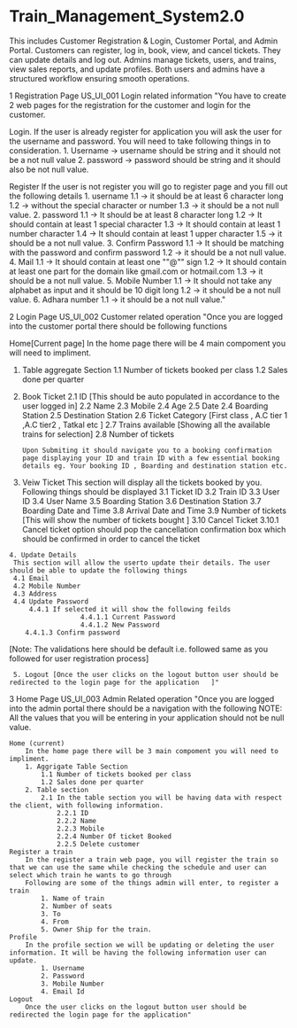 # Train_Management_System2.0
This includes Customer Registration &amp; Login, Customer Portal, and Admin Portal. Customers can register, log in, book, view, and cancel tickets. They can update details and log out. Admins manage tickets, users, and trains, view sales reports, and update profiles. Both users and admins have a structured workflow ensuring smooth operations.

1	Registration Page	US_UI_001	Login related information	"You have to create 2 web pages for the registration for the customer and login for the customer.

Login.
    If the user is already register for application you will ask the user for the username and password. You will need to take following things in to consideration.
        1. Username -> username should be string and it should not be a not null value
        2. password -> password should be string and it should also be not null value.

Register
    If the user is not register you will go to register page and you fill out the following details
        1. username
            1.1 -> it should be at least 6 character long
            1.2 -> without the special character or number
            1.3 -> it should be a not null value.
        2. password
            1.1 -> It should be at least 8 character long
            1.2 -> It should contain at least 1 special character
            1.3 -> It should contain at least 1 number character
            1.4 -> It should contain at least 1 upper character
            1.5 -> it should be a not null value.
        3. Confirm Password
            1.1 -> It should be matching with the password and confirm password
            1.2 -> it should be a not null value.
        4. Mail
            1.1 -> It should contain at least one ""@"" sign
            1.2 -> It should contain at least one part for the domain like gmail.com or hotmail.com
            1.3 -> it should be a not null value.
        5. Mobile Number
            1.1 -> It should not take any alphabet as input and it should be 10 digit long
            1.2 -> it should be a not null value.
        6. Adhara number
            1.1 -> it should be a not null value."
            
            
2	Login Page	US_UI_002	Customer related operation	"Once you are logged into the customer portal there should be following functions 

 Home[Current page]
  In the home page there will be 4 main compoment you will need to impliment.
  1. Table aggregate Section
               1.1 Number of tickets booked per class
                1.2 Sales done per quarter
  2. Book Ticket
     2.1 ID [This should be auto populated in accordance to the user logged in]
                   2.2 Name
                   2.3 Mobile
     2.4 Age
                   2.5 Date
     2.4 Boarding Station
     2.5 Destination Station 
     2.6 Ticket Category [First class , A.C tier 1 ,A.C tier2 , Tatkal etc ]
     2.7 Trains available [Showing all the available trains for selection]
     2.8 Number of tickets
     
         Upon Submiting it should navigate you to a booking confirmation page displaying your ID and train ID with a few essential booking details eg. Your booking ID , Boarding and destination station etc.
        
  3. Veiw Ticket 
     This section will display all the tickets booked by you. Following things should be displayed 
     3.1 Ticket ID
     3.2 Train ID
     3.3 User ID
     3.4 User Name
     3.5 Boarding Station
     3.6 Destination Station
     3.7 Boarding Date and Time 
         3.8 Arrival Date and Time 
     3.9 Number of tickets [This will show the number of tickets bought ]
     3.10 Cancel Ticket 
   3.10.1 Cancel ticket option should pop the cancellation confirmation box which should be confirmed in order to cancel the ticket

    4. Update Details
     This section will allow the userto update their details. The user should be able to update the following things
     4.1 Email
     4.2 Mobile Number
     4.3 Address
     4.4 Update Password 
         4.4.1 If selected it will show the following feilds
                      4.4.1.1 Current Password
                      4.4.1.2 New Password
        4.4.1.3 Confirm password
   [Note: The validations here should be default i.e. followed same as you followed for user registration process]

     5. Logout [Once the user clicks on the logout button user should be redirected to the login page for the application   ]"


3	Home Page	US_UI_003	Admin Related operation	"Once you are logged into the admin portal there should be a navigation with the following
NOTE: All the values that you will be entering in your application should not be null value.

    Home (current)
        In the home page there will be 3 main compoment you will need to impliment.
        1. Aggrigate Table Section
            1.1 Number of tickets booked per class
            1.2 Sales done per quarter
        2. Table section
            2.1 In the table section you will be having data with respect the client, with following information.
                2.2.1 ID
                2.2.2 Name
                2.2.3 Mobile
                2.2.4 Number Of ticket Booked
                2.2.5 Delete customer
    Register a train
        In the register a train web page, you will register the train so that we can use the same while checking the schedule and user can select which train he wants to go through
        Following are some of the things admin will enter, to register a train
            1. Name of train
            2. Number of seats
            3. To
            4. From
            5. Owner Ship for the train.
    Profile
        In the profile section we will be updating or deleting the user information. It will be having the following information user can update.
            1. Username
            2. Password
            3. Mobile Number
            4. Email Id
    Logout
        Once the user clicks on the logout button user should be redirected the login page for the application"
				
